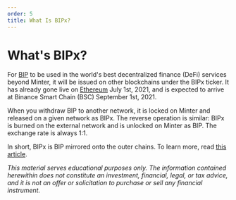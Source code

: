 ```yaml
---
order: 5
title: What Is BIPx?
---
```


# What's BIPx?

For [BIP](/earn/bip) to be used in the world's best decentralized finance (DeFi) services beyond Minter, it will be issued on other blockchains under the BIPx ticker. It has already gone live on [Ethereum](https://etherscan.io/token/0xcafe34bae6f1b23a6b575303edcc0578d2188131) July 1st, 2021, and is expected to arrive at Binance Smart Chain (BSC) September 1st, 2021.

When you withdraw BIP to another network, it is locked on Minter and released on a given network as BIPx. The reverse operation is similar: BIPx is burned on the external network and is unlocked on Minter as BIP. The exchange rate is always 1:1.

In short, BIPx is BIP mirrored onto the outer chains. To learn more, read [this article](https://minterteam.medium.com/17905b034285).

*This material serves educational purposes only. The information contained herewithin does not constitute an investment, financial, legal, or tax advice, and it is not an offer or solicitation to purchase or sell any financial instrument.*
